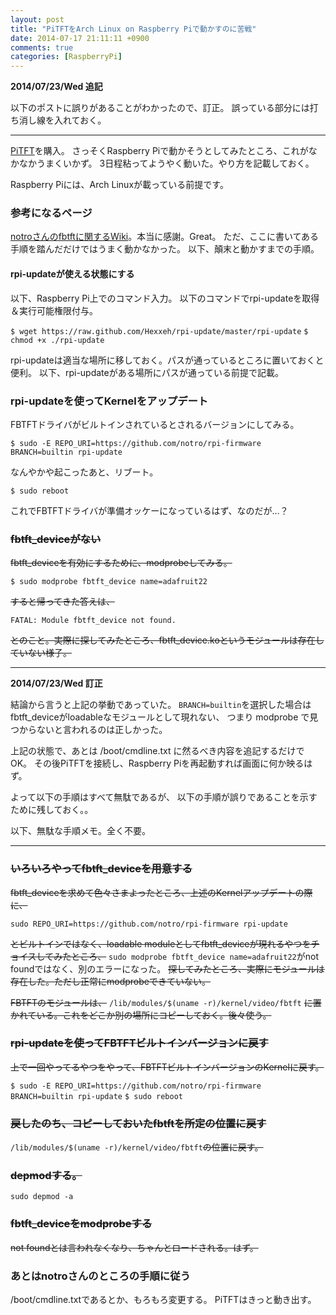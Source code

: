 ```yaml
---
layout: post
title: "PiTFTをArch Linux on Raspberry Piで動かすのに苦戦"
date: 2014-07-17 21:11:11 +0900
comments: true
categories: [RaspberryPi]
---
```


**2014/07/23/Wed 追記**

以下のポストに誤りがあることがわかったので、訂正。
誤っている部分には打ち消し線を入れておく。

------

[PiTFT](http://www.adafruit.com/products/1601)を購入。
さっそくRaspberry Piで動かそうとしてみたところ、これがなかなかうまくいかず。
3日程粘ってようやく動いた。やり方を記載しておく。

Raspberry Piには、Arch Linuxが載っている前提です。

### 参考になるページ

[notroさんのfbtftに関するWiki](https://github.com/notro/fbtft/wiki)。本当に感謝。Great。
ただ、ここに書いてある手順を踏んだだけではうまく動かなかった。
以下、顛末と動かすまでの手順。

#### rpi-updateが使える状態にする

以下、Raspberry Pi上でのコマンド入力。
以下のコマンドでrpi-updateを取得＆実行可能権限付与。

`$ wget https://raw.github.com/Hexxeh/rpi-update/master/rpi-update`
`$ chmod +x ./rpi-update`

rpi-updateは適当な場所に移しておく。パスが通っているところに置いておくと便利。
以下、rpi-updateがある場所にパスが通っている前提で記載。

### rpi-updateを使ってKernelをアップデート

FBTFTドライバがビルトインされているとされるバージョンにしてみる。

`$ sudo -E REPO_URI=https://github.com/notro/rpi-firmware BRANCH=builtin rpi-update`

なんやかや起こったあと、リブート。

`$ sudo reboot`

これでFBTFTドライバが準備オッケーになっているはず、なのだが…？

### ~~fbtft_deviceがない~~

~~fbtft_deviceを有効にするために、modprobeしてみる。~~

`$ sudo modprobe fbtft_device name=adafruit22`

~~すると帰ってきた答えは、~~

`FATAL: Module fbtft_device not found.`

~~とのこと。実際に探してみたところ、fbtft_device.koというモジュールは存在していない様子。~~

----

**2014/07/23/Wed 訂正**

結論から言うと上記の挙動であっていた。
`BRANCH=builtin`を選択した場合はfbtft_deviceがloadableなモジュールとして現れない、
つまり modprobe で見つからないと言われるのは正しかった。

上記の状態で、あとは /boot/cmdline.txt に然るべき内容を追記するだけでOK。
その後PiTFTを接続し、Raspberry Piを再起動すれば画面に何か映るはず。

よって以下の手順はすべて無駄であるが、
以下の手順が誤りであることを示すために残しておく。。


以下、無駄な手順メモ。全く不要。

----

### ~~いろいろやってfbtft_deviceを用意する~~

~~fbtft_deviceを求めて色々さまよったところ、上述のKernelアップデートの際に、~~

`sudo REPO_URI=https://github.com/notro/rpi-firmware rpi-update`

~~とビルトインではなく、loadable moduleとしてfbtft_deviceが現れるやつをチョイスしてみたところ、~~
`sudo modprobe fbtft_device name=adafruit22`がnot foundではなく、別のエラーになった。
~~探してみたところ、実際にモジュールは存在した。ただし正常にmodprobeできていない。~~

~~FBTFTのモジュールは、~~
`/lib/modules/$(uname -r)/kernel/video/fbtft`
~~に置かれている。これをどこか別の場所にコピーしておく。後々使う。~~

### ~~rpi-updateを使ってFBTFTビルトインバージョンに戻す~~

~~上で一回やってるやつをやって、FBTFTビルトインバージョンのKernelに戻す。~~

`$ sudo -E REPO_URI=https://github.com/notro/rpi-firmware BRANCH=builtin rpi-update`
`$ sudo reboot`

### ~~戻したのち、コピーしておいたfbtftを所定の位置に戻す~~

`/lib/modules/$(uname -r)/kernel/video/fbtft`~~の位置に戻す。~~

### ~~depmodする。~~

`sudo depmod -a`

### ~~fbtft_deviceをmodprobeする~~

~~not foundとは言われなくなり、ちゃんとロードされる。はず。~~

### あとはnotroさんのところの手順に従う

/boot/cmdline.txtであるとか、もろもろ変更する。
PiTFTはきっと動き出す。


